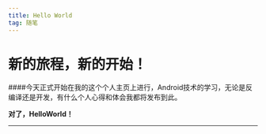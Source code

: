 ```yaml
---
title: Hello World
tag: 随笔
---
```

新的旅程，新的开始！
===================
####今天正式开始在我的这个个人主页上进行，Android技术的学习，无论是反编译还是开发，有什么个人心得和体会我都将发布到此。





 **对了，HelloWorld！**

----------
